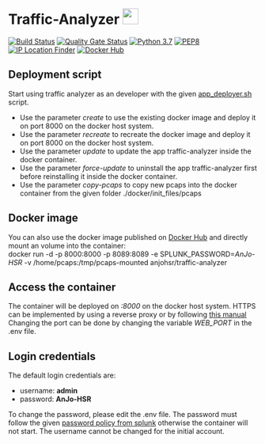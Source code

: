 # Traffic-Analyzer <img width="32" src="frontend/static/appIcon.png">
[![Build Status](https://img.shields.io/travis/anjo-hsr/Traffic-Analyzer/master.svg?logo=travis)](https://travis-ci.org/anjo-hsr/Traffic-Analyzer)
[![Quality Gate Status](https://sonarcloud.io/api/project_badges/measure?project=anjo-hsr_Traffic-Analyzer&metric=alert_status)](https://sonarcloud.io/dashboard?id=anjo-hsr_Traffic-Analyzer)
[![Python 3.7](https://img.shields.io/badge/python-3.7-yellow.svg?logo=python)](https://www.python.org/)
[![PEP8](https://img.shields.io/badge/code%20style-pep8-yellow.svg?logo=python)](https://www.python.org/dev/peps/pep-0008/)
[![IP Location Finder](https://img.shields.io/endpoint.svg?url=https%3A%2F%2Fraw.githubusercontent.com%2Fanjo-hsr%2FTraffic-Analyzer%2Fmaster%2FbadgeEndpoint%2Fkeycdn.json)](https://tools.keycdn.com/geo)
[![Docker Hub](https://img.shields.io/endpoint.svg?url=https%3A%2F%2Fraw.githubusercontent.com%2Fanjo-hsr%2FTraffic-Analyzer%2Fupdate-readme%2FbadgeEndpoint%2Fdockerhub.json)](https://hub.docker.com/r/anjohsr/traffic-analyzer)

## Deployment script
Start using traffic analyzer as an developer with the given 
    [app_deployer.sh](https://github.com/anjo-hsr/Traffic-Analyzer/blob/master/app_deployer.sh) script.
- Use the parameter *create* to use the existing docker image and deploy it on port 8000 on the docker host system.
- Use the parameter *recreate* to recreate the docker image and deploy it on port 8000 on the docker host system.
- Use the parameter *update* to update the app traffic-analyzer inside the docker container.
- Use the parameter *force-update* to uninstall the app traffic-analyzer first before reinstalling it inside the docker
    container.
- Use the parameter *copy-pcaps* to copy new pcaps into the docker container from the given folder
    ./docker/init_files/pcaps

## Docker image
You can also use the docker image published on [Docker Hub](https://hub.docker.com/r/anjohsr/traffic-analyzer) and
    directly mount an volume into the container:  
docker run -d -p 8000:8000 -p 8089:8089 -e SPLUNK_PASSWORD=*AnJo-HSR* -v /home/pcaps:/tmp/pcaps-mounted
    anjohsr/traffic-analyzer
  
## Access the container
The container will be deployed on *:8000* on the docker host system.
HTTPS can be implemented by using a reverse proxy or by following
    [this manual](https://docs.splunk.com/Documentation/Splunk/latest/Security/TurnonbasicencryptionwithSplunkWeb)
Changing the port can be done by changing the variable *WEB_PORT* in the .env file.

## Login credentials
The default login credentials are:
- username: **admin**
- password: **AnJo-HSR**

To change the password, please edit the .env file. The password must follow the given
    [password policy from splunk](https://docs.splunk.com/Documentation/Splunk/latest/Security/Configurepasswordsinspecfile)
    otherwise the container will not start. The username cannot be changed for the initial account.
